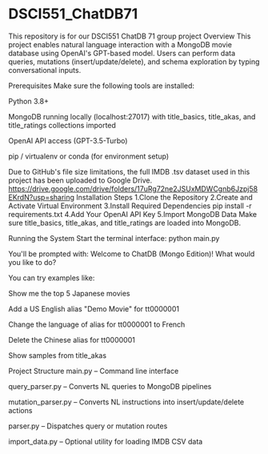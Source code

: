# DSCI551_ChatDB71
This repository is for our DSCI551 ChatDB 71 group project 
Overview
This project enables natural language interaction with a MongoDB movie database using OpenAI's GPT-based model. Users can perform data queries, mutations (insert/update/delete), and schema exploration by typing conversational inputs.

Prerequisites
Make sure the following tools are installed:

Python 3.8+

MongoDB running locally (localhost:27017) with title_basics, title_akas, and title_ratings collections imported

OpenAI API access (GPT-3.5-Turbo)

pip / virtualenv or conda (for environment setup)


Due to GitHub's file size limitations, the full IMDB .tsv dataset used in this project has been uploaded to Google Drive.
https://drive.google.com/drive/folders/17uRg72ne2JSUxMDWCgnb6Jzpj58EKrdN?usp=sharing
Installation Steps
1.Clone the Repository
2.Create and Activate Virtual Environment
3.Install Required Dependencies
pip install -r requirements.txt
4.Add Your OpenAI API Key
5.Import MongoDB Data
Make sure title_basics, title_akas, and title_ratings are loaded into MongoDB.

Running the System
Start the terminal interface:
python main.py

You'll be prompted with:
Welcome to ChatDB (Mongo Edition)!
What would you like to do?

You can try examples like:

Show me the top 5 Japanese movies

Add a US English alias "Demo Movie" for tt0000001

Change the language of alias for tt0000001 to French

Delete the Chinese alias for tt0000001

Show samples from title_akas

Project Structure
main.py – Command line interface

query_parser.py – Converts NL queries to MongoDB pipelines

mutation_parser.py – Converts NL instructions into insert/update/delete actions

parser.py – Dispatches query or mutation routes

import_data.py – Optional utility for loading IMDB CSV data